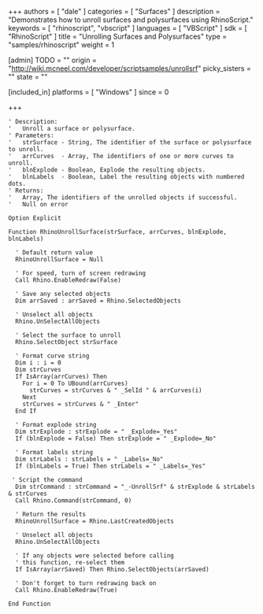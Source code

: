 +++
authors = [ "dale" ]
categories = [ "Surfaces" ]
description = "Demonstrates how to unroll surfaces and polysurfaces using RhinoScript."
keywords = [ "rhinoscript", "vbscript" ]
languages = [ "VBScript" ]
sdk = [ "RhinoScript" ]
title = "Unrolling Surfaces and Polysurfaces"
type = "samples/rhinoscript"
weight = 1

[admin]
TODO = ""
origin = "http://wiki.mcneel.com/developer/scriptsamples/unrollsrf"
picky_sisters = ""
state = ""

[included_in]
platforms = [ "Windows" ]
since = 0

+++

```vbnet
' Description:
'   Unroll a surface or polysurface.
' Parameters:
'   strSurface - String, The identifier of the surface or polysurface to unroll.
'   arrCurves  - Array, The identifiers of one or more curves to unroll.
'   blnExplode - Boolean, Explode the resulting objects.
'   blnLabels  - Boolean, Label the resulting objects with numbered dots.
' Returns:
'   Array, The identifiers of the unrolled objects if successful.
'   Null on error

Option Explicit

Function RhinoUnrollSurface(strSurface, arrCurves, blnExplode, blnLabels)

  ' Default return value  
  RhinoUnrollSurface = Null

  ' For speed, turn of screen redrawing
  Call Rhino.EnableRedraw(False)

  ' Save any selected objects
  Dim arrSaved : arrSaved = Rhino.SelectedObjects

  ' Unselect all objects
  Rhino.UnSelectAllObjects

  ' Select the surface to unroll
  Rhino.SelectObject strSurface

  ' Format curve string
  Dim i : i = 0
  Dim strCurves
  If IsArray(arrCurves) Then
    For i = 0 To UBound(arrCurves)
      strCurves = strCurves & " _SelId " & arrCurves(i)
    Next
    strCurves = strCurves & " _Enter"
  End If

  ' Format explode string
  Dim strExplode : strExplode = " _Explode=_Yes"
  If (blnExplode = False) Then strExplode = " _Explode=_No"

  ' Format labels string
  Dim strLabels : strLabels = " _Labels=_No"
  If (blnLabels = True) Then strLabels = " _Labels=_Yes"

 ' Script the command
  Dim strCommand : strCommand = "_-UnrollSrf" & strExplode & strLabels & strCurves
  Call Rhino.Command(strCommand, 0)

  ' Return the results
  RhinoUnrollSurface = Rhino.LastCreatedObjects

  ' Unselect all objects
  Rhino.UnSelectAllObjects

  ' If any objects were selected before calling
  ' this function, re-select them
  If IsArray(arrSaved) Then Rhino.SelectObjects(arrSaved)

  ' Don't forget to turn redrawing back on
  Call Rhino.EnableRedraw(True)

End Function
```
